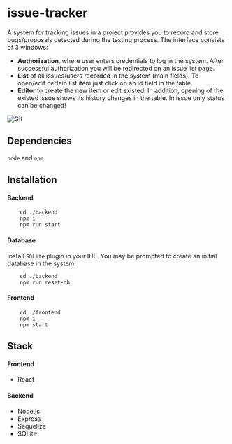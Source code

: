 issue-tracker
============
A system for tracking issues in a project provides you to record and store bugs/proposals detected during the testing process.
The interface consists of 3 windows:
- **Authorization**, where user enters credentials to log in the system. After successful authorization you will be redirected on an issue list page.
- **List** of all issues/users recorded in the system (main fields). To open/edit certain list item just click on an id field in the table.
- **Editor** to create the new item or edit existed. In addition, opening of the existed issue shows its history changes in the table. In issue only status can be changed!

![Gif](https://media.giphy.com/media/StKGzbSwSUBWhSG0RU/giphy.gif)

## Dependencies
`node` and `npm`

## Installation 
#### Backend
```
    cd ./backend
    npm i
    npm run start
```
#### Database
Install `SQLite` plugin in your IDE. You may be prompted to create an initial database in the system.
```
    cd ./backend
    npm run reset-db
```
#### Frontend
```
    cd ./frontend
    npm i
    npm start
```

## Stack
#### Frontend
- React
#### Backend
- Node.js
- Express
- Sequelize
- SQLite
